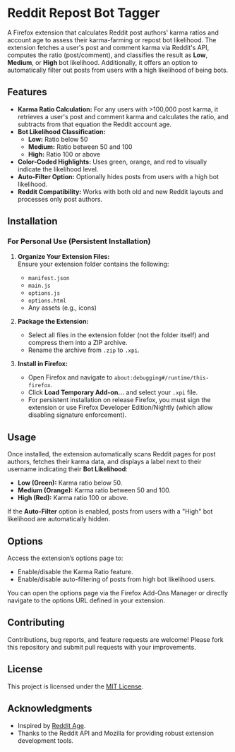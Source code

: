 # Reddit Repost Bot Tagger

A Firefox extension that calculates Reddit post authors' karma ratios and account age to assess their karma-farming or repost bot likelihood. The extension fetches a user's post and comment karma via Reddit's API, computes the ratio (post/comment), and classifies the result as **Low**, **Medium**, or **High** bot likelihood. Additionally, it offers an option to automatically filter out posts from users with a high likelihood of being bots.

## Features

- **Karma Ratio Calculation:** For any users with >100,000 post karma, it retrieves a user's post and comment karma and calculates the ratio, and subtracts from that equation the Reddit account age.
- **Bot Likelihood Classification:**  
  - **Low:** Ratio below 50  
  - **Medium:** Ratio between 50 and 100  
  - **High:** Ratio 100 or above  
- **Color-Coded Highlights:** Uses green, orange, and red to visually indicate the likelihood level.
- **Auto-Filter Option:** Optionally hides posts from users with a high bot likelihood.
- **Reddit Compatibility:** Works with both old and new Reddit layouts and processes only post authors.

## Installation

### For Personal Use (Persistent Installation)

1. **Organize Your Extension Files:**  
   Ensure your extension folder contains the following:
   - `manifest.json`
   - `main.js`
   - `options.js`
   - `options.html`
   - Any assets (e.g., icons)

2. **Package the Extension:**  
   - Select all files in the extension folder (not the folder itself) and compress them into a ZIP archive.
   - Rename the archive from `.zip` to `.xpi`.

3. **Install in Firefox:**  
   - Open Firefox and navigate to `about:debugging#/runtime/this-firefox`.
   - Click **Load Temporary Add-on…** and select your `.xpi` file.
   - For persistent installation on release Firefox, you must sign the extension or use Firefox Developer Edition/Nightly (which allow disabling signature enforcement).

## Usage

Once installed, the extension automatically scans Reddit pages for post authors, fetches their karma data, and displays a label next to their username indicating their **Bot Likelihood**:
- **Low (Green):** Karma ratio below 50.
- **Medium (Orange):** Karma ratio between 50 and 100.
- **High (Red):** Karma ratio 100 or above.

If the **Auto-Filter** option is enabled, posts from users with a "High" bot likelihood are automatically hidden.

## Options

Access the extension’s options page to:
- Enable/disable the Karma Ratio feature.
- Enable/disable auto-filtering of posts from high bot likelihood users.

You can open the options page via the Firefox Add-Ons Manager or directly navigate to the options URL defined in your extension.

## Contributing

Contributions, bug reports, and feature requests are welcome! Please fork this repository and submit pull requests with your improvements.

## License

This project is licensed under the [MIT License](LICENSE).

## Acknowledgments

- Inspired by [Reddit Age](]https://github.com/golf1052/reddit-age).
- Thanks to the Reddit API and Mozilla for providing robust extension development tools.
